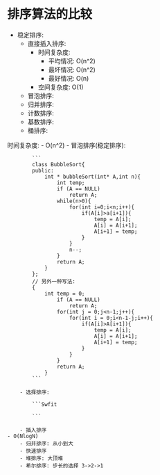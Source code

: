 # 排序算法的比较

- 稳定排序: 
	- 直接插入排序: 
		- 时间复杂度: 
			- 平均情况: O(n^2)
			- 最坏情况: O(n^2)
			- 最好情况: O(n)
		- 空间复杂度: O(1) 
	- 冒泡排序:
	- 归并排序: 
	- 计数排序:
	- 基数排序:
	- 桶排序:

时间复杂度:
	- O(n^2)
		- 冒泡排序(稳定排序):

			```
			class BubbleSort{
			public:
				int * bubbleSort(int* A,int n){
					int temp;
					if (A == NULL)
						return A;
					while(n>0){
						for(int i=0;i<n;i++){
							if(A[i]>a[i+1]){
								temp = A[i];
								A[i] = A[i+1];
								A[i+1] = temp;
							}
						}
						n--;
					}
					return A;
				}
			};
			// 另外一种写法:
			{
		        int temp = 0;
			        if (A == NULL)
			            return A;
					for(int j = 0;j<n-1;j++){
			            for(int i = 0;i<n-1-j;i++){
			                if(A[i]>A[i+1]){
			                    temp = A[i];
			                    A[i] = A[i+1];
			                    A[i+1] = temp;
			                }
			            }
			        }
			        return A;
			    }
			```

		- 选择排序:

			```Swfit
			
			```

		- 插入排序
	- O(NlogN)
		- 归并排序: 从小到大
		- 快速排序
		- 堆排序: 大顶堆
		- 希尔排序: 步长的选择 3->2->1